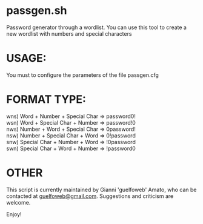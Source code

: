 passgen.sh
==========

Password generator through a wordlist.
You can use this tool to create a new wordlist with numbers and special characters

USAGE:
======

You must to configure the parameters of the file passgen.cfg

FORMAT TYPE:
============

wns) Word + Number + Special Char => password0!<br>
wsn) Word + Special Char + Number => password!0<br>
nws) Number + Word + Special Char => 0password!<br>
nsw) Number + Special Char + Word => 0!password<br>
snw) Special Char + Number + Word => !0password<br>
swn) Special Char + Word + Number => !password0<br>


OTHER
=====

This script is currently maintained by Gianni 'guelfoweb' Amato, who can be contacted at guelfoweb@gmail.com. Suggestions and criticism are welcome.

Enjoy!

